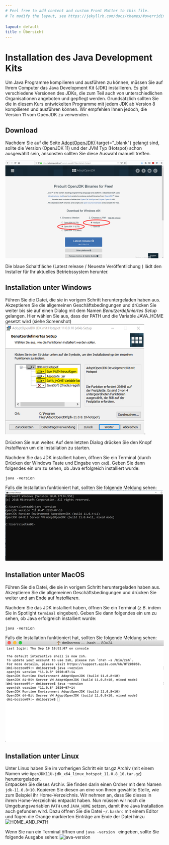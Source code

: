 ```yaml
---
# Feel free to add content and custom Front Matter to this file.
# To modify the layout, see https://jekyllrb.com/docs/themes/#overriding-theme-defaults

layout: default
title : Übersicht
---
```

# Installation des Java Development Kits

Um Java Programme kompilieren und ausführen zu können, müssen Sie auf Ihrem Computer das Java Development Kit (JDK) installieren. 
Es gibt verschiedene Versionen des JDKs, die zum Teil auch von unterschiedlichen Organisationen angeboten und gepflegt werden.
Grundsätzlich sollten Sie die in diesem Kurs entwickelten Programme mit jedem JDK ab Version 8 kompilieren und ausführen können. 
Wir empfehlen Ihnen jedoch, die Version 11 vom OpenJDK zu verwenden.

## Download

Nachdem Sie auf die Seite [AdoptOpenJDK](https://adoptopenjdk.net/?variant=openjdk11&jvmVariant=hotspot){:target="_blank"} gelangt sind, sollte die Version (OpenJDK 11) und der JVM Typ (Hotspot) schon ausgewählt sein, ansonsten sollten Sie diese Auswahl manuell treffen. 

![jdk-version](./images/choosejdk.png)

Die blaue Schaltfläche (Latest release / Neueste Veröffentlichung ) lädt den Installer für Ihr aktuelles Betriebssystem herunter.

## Installation unter Windows

Führen Sie die Datei, die sie in vorigem Schritt heruntergeladen haben aus. 
Akzeptieren Sie die allgemeinen Geschäftsbedingungen und drücken Sie weiter bis sie 
auf einen Dialog mit dem Namen *Benutzerdefiniertes Setup* gelangen. 
Hier wählen Sie aus, dass der PATH und die Variable JAVA_HOME gesetzt wird (siehe Screenshot)
![benutzerdefiniertes-setup](images/jdk-windows-path-home.png).

Drücken Sie nun weiter. Auf dem letzten Dialog drücken Sie den Knopf *Installieren* um die Installation zu starten. 

Nachdem Sie das JDK installiert haben, öffnen Sie ein Terminal (durch Drücken der Windows Taste und Eingabe von ```cmd```). Geben Sie dann folgendes ein um zu sehen, ob Java erfolgreich installiert wurde:

```
java -version
```

Falls die Installation funktioniert hat, sollten Sie folgende Meldung sehen:
![java-version](./images/java-version.png)

## Installation unter MacOS

Führen Sie die Datei, die sie in vorigem Schritt heruntergeladen haben aus. Akzeptieren Sie die allgemeinen Geschäftsbedingungen und drücken Sie weiter und am Ende auf *Installieren*.

Nachdem Sie das JDK installiert haben, öffnen Sie ein Terminal (z.B. indem Sie in Spotlight ```terminal``` eingeben). Geben Sie dann folgendes ein um zu sehen, ob Java erfolgreich installiert wurde:

```
java -version
```
Falls die Installation funktioniert hat, sollten Sie folgende Meldung sehen:
![java-version](./images/java-version-mac.png)


## Installation unter Linux

Unter Linux haben Sie im vorherigen Schritt ein tar.gz Archiv (mit einem Namen  wie ```OpenJDK11U-jdk_x64_linux_hotspot_11.0.8_10.tar.gz```) heruntergeladen.  
Entpacken Sie dieses Archiv. Sie finden darin einen Ordner mit dem Namen ```jdk-11.0.8+10```. Kopieren Sie diesen an eine von Ihnen gewählte Stelle, wie zum Beispiel ihr Home-Verzeichnis. Wir nehmen an, dass Sie dieses in ihrem Home-Verzeichnis entpackt haben. Nun müssen wir noch die Umgebungsvariablen ```PATH``` und ```JAVA_HOME``` setzen, damit ihre Java Installation auch gefunden wird. Dazu öffnen Sie die Datei
```~/.bashrc``` mit einem Editor und fügen die Orange markierten Einträge am Ende der Datei hinzu
![HOME_AND_PATH](images/java-environment-linux.png)

Wenn Sie nun ein Terminal öffnen und ```java -version ``` eingeben, 
sollte Sie folgende Ausgabe sehen:
![java-version](./images/java-version-linux.png)


 